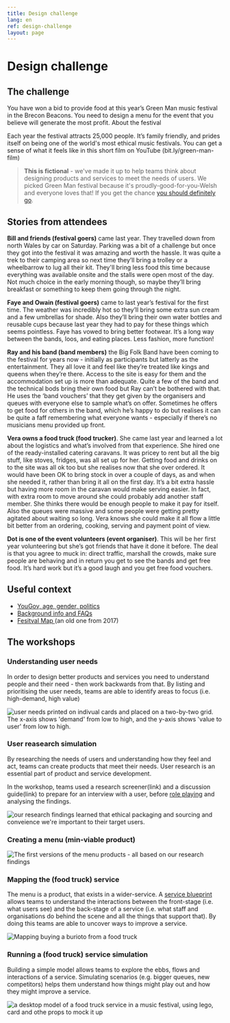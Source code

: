 ```yaml
---
title: Design challenge
lang: en
ref: design-challenge
layout: page
---
```


# Design challenge


## The challenge

You have won a bid to provide food at this year’s Green Man music festival in the Brecon Beacons. You need to design a menu for the event that you believe will generate the most profit.
About the festival

Each year the festival attracts 25,000 people. It’s family friendly, and prides itself on being one of the world's most ethical music festivals. You can get a sense of what it feels like in this short film on YouTube (bit.ly/green-man-film)

> **This is fictional** - we've made it up to help teams think about designing products and services to meet the needs of users.  We picked Green Man festival because it's proudly-good-for-you-Welsh and everyone loves that! If you get the chance [you should definitely go](https://www.greenman.net/tickets/).


## Stories from attendees

**Bill and friends (festival goers)** came last year. They travelled down from north Wales by car on Saturday. Parking was a bit of a challenge but once they got into the festival it was amazing and worth the hassle. It was quite a trek to their camping area so next time they’ll bring a trolley or a wheelbarrow to lug all their kit. They'll bring less food this time because everything was available onsite and the stalls were open most of the day. Not much choice in the early morning though, so maybe they’ll bring breakfast or something to keep them going through the night.

**Faye and Owain (festival goers)** came to last year’s festival for the first time. The weather was incredibly hot so they’ll bring some extra sun cream and a few umbrellas for shade.   Also they’ll bring their own water bottles and reusable cups because last year they had to pay for these things which seems pointless. Faye has vowed to bring better footwear.  It’s a long way between the bands, loos, and eating places. Less fashion, more function!

**Ray and his band (band members)** the Big Folk Band have been coming to the festival for years now - initially as participants but latterly as the entertainment. They all love it and feel like they’re treated like kings and queens when they’re there. Access to the site is easy for them and the accommodation set up is more than adequate. Quite a few of the band and the technical bods bring their own food but Ray can’t be bothered with that. He uses the ‘band vouchers’ that they get given by the organisers and queues with everyone else to sample what’s on offer. Sometimes he offers to get food for others in the band, which he’s happy to do but realises it can be quite a faff remembering what everyone wants - especially if there’s no musicians menu provided up front.

**Vera owns a food truck (food trucker)**. She came last year and learned a lot about the logistics and what’s involved from that experience. She hired one of the ready-installed catering caravans. It was pricey to rent but all the big stuff, like stoves, fridges, was all set up for her. Getting food and drinks on to the site was all ok too but she realises now that she over ordered. It would have been OK to bring stock in over a couple of days, as and when she needed it, rather than bring it all on the first day. It’s a bit extra hassle but having more room in the caravan would make serving easier.  In fact, with extra room to move around she could probably add another staff member.  She thinks there would be enough people to make it pay for itself. Also the queues were massive and some people were getting pretty agitated about waiting so long. Vera knows she could make it all flow a little bit better from an ordering, cooking, serving and payment point of view.

**Dot is one of the event volunteers (event organiser)**. This will be her first year volunteering but she’s got friends that have it done it before. The deal is that you agree to muck in: direct traffic, marshall the crowds, make sure people are behaving and in return you get to see the bands and get free food. It’s hard work but it’s a good laugh and you get free food vouchers.


## Useful context
- [YouGov, age, gender, politics](https://yougov.co.uk/topics/entertainment/explore/music_festival/Green_Man_Festival?content=all)
- [Background info and FAQs](https://www.greenman.net/information/faqs/ ) 
- [Fesitval Map ](https://twitter.com/greenmanfest/status/896021567196598272) (an old one from 2017)


## The workshops

### Understanding user needs
In order to design better products and services you need to understand people and their need - then work backwards from that. By listing and prioritising the user needs, teams are able to identify areas to focus (i.e. high-demand, high value)

![user needs printed on indivual cards and placed on a two-by-two grid.  The x-axis shows 'demand' from low to high, and the y-axis shows 'value to user' from low to high.](/assets/images/user-needs-prioritised.jpeg)


### User reasearch simulation
By researching the needs of users and understanding how they feel and act, teams can create products that meet their needs.  User research is an essential part of product and service development. 

In the workshop, teams used a research screener(link) and a discussion guide(link) to prepare for an interview with a user, before [role playing](https://docs.google.com/document/d/1cLeTz5Isw92DB7RiYZ-jpR2DMSJc4KMkSptn4KVHT8I/edit?usp=sharing) and analysing the findings. 

![our research findings learned that ethical packaging and sourcing and conveience we're important to their target users.](/assets/images/research-findings.jpeg)


### Creating a menu (min-viable product)

![The first versions of the menu products - all based on our research findings](/assets/images/menu-products.jpg)


### Mapping the (food truck) service

The menu is a product, that exists in a wider-service.  A [service blueprint](https://learnbymaking.wales/en/resource/a-basic-service-blueprint-template.png) allows teams to understand the interactions between the front-stage (i.e. what users see) and the back-stage of a service (i.e. what staff and organisations do behind the scene and all the things that support that).  By doing this teams are able to uncover ways to improve a service.

![Mapping buying a burioto from a food truck](/assets/images/mapping-a-service.png)


### Running a (food truck) service simulation
Building a simple model allows teams to explore the ebbs, flows and interactions of a service.  Simulating scenarios (e.g. bigger queues, new competitors) helps them understand how things might play out and how they might improve a service.


![a desktop model of a food truck service in a music festival, using lego, card and othe props to mock it up](/assets/images/desktop-walkthrough.jpeg)
